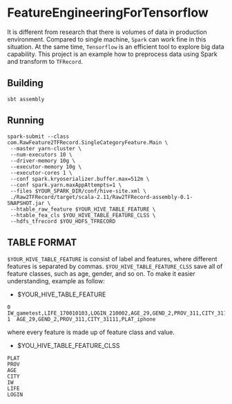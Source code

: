 # FeatureEngineeringForTensorflow

It is different from research that there is volumes of data in production environment. Compared to single machine, `Spark` can work fine in this situation. At the same time, `Tensorflow` is an efficient tool to explore big data capability. This project is an example how to preprocess data using Spark and transform to `TFRecord`.

## Building

```
sbt assembly
```

## Running

```shell
spark-submit --class com.RawFeature2TFRecord.SingleCategoryFeature.Main \
 --master yarn-cluster \
 --num-executors 10 \
 --driver-memory 10g \
 --executor-memory 10g \
 --executor-cores 1 \
 --conf spark.kryoserializer.buffer.max=512m \
 --conf spark.yarn.maxAppAttempts=1 \
 --files $YOUR_SPARK_DIR/conf/hive-site.xml \
 ./Raw2TFRecord/target/scala-2.11/Raw2TFRecord-assembly-0.1-SNAPSHOT.jar \
 --htable_raw_feature $YOUR_HIVE_TABLE_FEATURE \
 --htable_fea_cls $YOU_HIVE_TABLE_FEATURE_CLSS \
 --hdfs_tfrecord $YOU_HDFS_TFRECORD
```

## TABLE FORMAT

`$YOUR_HIVE_TABLE_FEATURE` is consist of label and features, where different features is separated by commas. `$YOU_HIVE_TABLE_FEATURE_CLSS` save all of feature classes, such as age, gender, and so on. To make it easier understanding, example as follow:

- $YOUR_HIVE_TABLE_FEATURE

```
0  IW_gametest,LIFE_170010103,LOGIN_210002,AGE_29,GEND_2,PROV_311,CITY_31111,PLAT_iphone
1  AGE_29,GEND_2,PROV_311,CITY_31111,PLAT_iphone
```

where every feature is made up of feature class and value.

- $YOU_HIVE_TABLE_FEATURE_CLSS

```
PLAT
PROV
AGE
CITY
IW
LIFE
LOGIN
```
